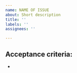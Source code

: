 ```yaml
---
name: NAME OF ISSUE
about: Short description
title: ''
labels: ''
assignees: ''

---
```


**Acceptance criteria:**
-
-
